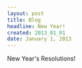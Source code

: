 ```yaml
---
layout: post
title: Blog
headline: New Year!
created: 2013_01_01
date: January 1, 2013
---
```


New Year's Resolutions!